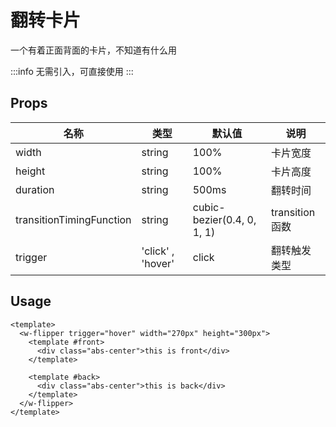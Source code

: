# 翻转卡片

一个有着正面背面的卡片，不知道有什么用

:::info
无需引入，可直接使用
:::

## Props

| 名称                     | 类型              | 默认值                     | 说明            |
| ------------------------ | ----------------- | -------------------------- | --------------- |
| width                    | string            | 100%                       | 卡片宽度        |
| height                   | string            | 100%                       | 卡片高度        |
| duration                 | string            | 500ms                      | 翻转时间        |
| transitionTimingFunction | string            | cubic-bezier(0.4, 0, 1, 1) | transition 函数 |
| trigger                  | 'click' , 'hover' | click                      | 翻转触发类型    |

## Usage

```vue
<template>
  <w-flipper trigger="hover" width="270px" height="300px">
    <template #front>
      <div class="abs-center">this is front</div>
    </template>

    <template #back>
      <div class="abs-center">this is back</div>
    </template>
  </w-flipper>
</template>
```

